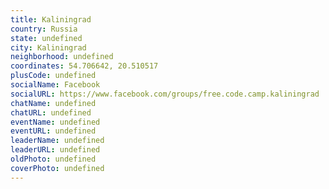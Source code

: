 ```yaml
---
title: Kaliningrad
country: Russia
state: undefined
city: Kaliningrad
neighborhood: undefined
coordinates: 54.706642, 20.510517
plusCode: undefined
socialName: Facebook
socialURL: https://www.facebook.com/groups/free.code.camp.kaliningrad
chatName: undefined
chatURL: undefined
eventName: undefined
eventURL: undefined
leaderName: undefined
leaderURL: undefined
oldPhoto: undefined
coverPhoto: undefined
---
```

